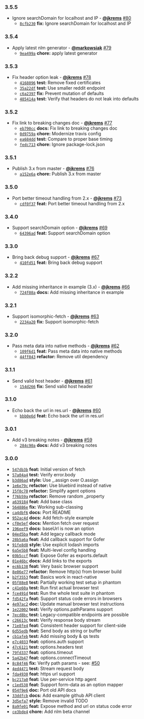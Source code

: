 ### 3.5.5

* Ignore searchDomain for localhost and IP - **[@jkrems](https://github.com/jkrems)** [#80](https://github.com/groupon/gofer/pull/80)
  - [`8cfb230`](https://github.com/groupon/gofer/commit/8cfb230673dafb6907c0fa7a6d5facc02980ae9b) **fix:** Ignore searchDomain for localhost and IP


### 3.5.4

* Apply latest nlm generator - **[@markowsiak](https://github.com/markowsiak)** [#79](https://github.com/groupon/gofer/pull/79)
  - [`9ea499a`](https://github.com/groupon/gofer/commit/9ea499a2b914f8c27e74da75d7952802df26c550) **chore:** apply latest generator


### 3.5.3

* Fix header option leak - **[@jkrems](https://github.com/jkrems)** [#78](https://github.com/groupon/gofer/pull/78)
  - [`4168096`](https://github.com/groupon/gofer/commit/4168096af97360da470393854e884233f90f5226) **test:** Remove fixed certificates
  - [`35a22df`](https://github.com/groupon/gofer/commit/35a22df316ee0f149d3d4aa3be0535ab3e841644) **test:** Use smaller reddit endpoint
  - [`c6a2397`](https://github.com/groupon/gofer/commit/c6a239763d3251591223d90b84e2d7e27d8f16c2) **fix:** Prevent mutation of defaults
  - [`485414a`](https://github.com/groupon/gofer/commit/485414a75ad0883589f0ed7de51908d08f0b9b28) **test:** Verify that headers do not leak into defaults


### 3.5.2

* Fix link to breaking changes doc - **[@jkrems](https://github.com/jkrems)** [#77](https://github.com/groupon/gofer/pull/77)
  - [`eb790cc`](https://github.com/groupon/gofer/commit/eb790cc2271228a047be1fd20c94ffe23811ef9e) **docs:** Fix link to breaking changes doc
  - [`0d9759a`](https://github.com/groupon/gofer/commit/0d9759acef04ef46c5d6ebf57b41d8a55a3ecce7) **chore:** Modernize travis config
  - [`ea684dd`](https://github.com/groupon/gofer/commit/ea684dd0826ae576438dce0cbb444769a63c7405) **test:** Compare to proper base timing
  - [`fedc713`](https://github.com/groupon/gofer/commit/fedc713c4a0370e262f02625347e3cbb3c38f225) **chore:** Ignore package-lock.json


### 3.5.1

* Publish 3.x from master - **[@jkrems](https://github.com/jkrems)** [#76](https://github.com/groupon/gofer/pull/76)
  - [`a152e6a`](https://github.com/groupon/gofer/commit/a152e6aa3417bd9fedc4ece3acc8d48f01c46c7e) **chore:** Publish 3.x from master


### 3.5.0

* Port better timeout handling from 2.x - **[@jkrems](https://github.com/jkrems)** [#73](https://github.com/groupon/gofer/pull/73)
  - [`cdf0f37`](https://github.com/groupon/gofer/commit/cdf0f37170dcc8afcc59ba2751f39311b61d6521) **feat:** Port better timeout handling from 2.x


### 3.4.0

* Support searchDomain option - **[@jkrems](https://github.com/jkrems)** [#69](https://github.com/groupon/gofer/pull/69)
  - [`64396ad`](https://github.com/groupon/gofer/commit/64396ad7d611831b77a76ffca5f427f1a79f1231) **feat:** Support searchDomain option


### 3.3.0

* Bring back debug support - **[@jkrems](https://github.com/jkrems)** [#67](https://github.com/groupon/gofer/pull/67)
  - [`410fd51`](https://github.com/groupon/gofer/commit/410fd5157194149e8575580ef29c50d8d7484ce7) **feat:** Bring back debug support


### 3.2.2

* Add missing inheritance in example (3.x) - **[@jkrems](https://github.com/jkrems)** [#66](https://github.com/groupon/gofer/pull/66)
  - [`724f08a`](https://github.com/groupon/gofer/commit/724f08a1a8eb653b8498598f0816534aed557a8f) **docs:** Add missing inheritance in example


### 3.2.1

* Support isomorphic-fetch - **[@jkrems](https://github.com/jkrems)** [#63](https://github.com/groupon/gofer/pull/63)
  - [`2234a20`](https://github.com/groupon/gofer/commit/2234a2022a9971db7aa1845259dcdab32acb00b8) **fix:** Support isomorphic-fetch


### 3.2.0

* Pass meta data into native methods - **[@jkrems](https://github.com/jkrems)** [#62](https://github.com/groupon/gofer/pull/62)
  - [`109f6d1`](https://github.com/groupon/gofer/commit/109f6d107585fabbf80205f1a045e8101ed82c32) **feat:** Pass meta data into native methods
  - [`44ff043`](https://github.com/groupon/gofer/commit/44ff043fa56b50c4d378eb9c1d404eb5500e8cf8) **refactor:** Remove util dependency


### 3.1.1

* Send valid host header - **[@jkrems](https://github.com/jkrems)** [#61](https://github.com/groupon/gofer/pull/61)
  - [`154d266`](https://github.com/groupon/gofer/commit/154d266a509329528ca5ec904b2376b7e1a0cb4a) **fix:** Send valid host header


### 3.1.0

* Echo back the url in res.url - **[@jkrems](https://github.com/jkrems)** [#60](https://github.com/groupon/gofer/pull/60)
  - [`bbb0e6d`](https://github.com/groupon/gofer/commit/bbb0e6d7c0ad5c9909c7cdeb467d088ed2bec8ff) **feat:** Echo back the url in res.url


### 3.0.1

* Add v3 breaking notes - **[@jkrems](https://github.com/jkrems)** [#59](https://github.com/groupon/gofer/pull/59)
  - [`284c90a`](https://github.com/groupon/gofer/commit/284c90aa2675709a8dfc7f768cade7d74054ba59) **docs:** Add v3 breaking notes


### 3.0.0

* [`547db3b`](https://github.com/groupon/gofer/commit/547db3bb318c777d3e3e37ab13e24fdf9187d532) **feat:** Initial version of fetch
* [`57a04a4`](https://github.com/groupon/gofer/commit/57a04a4434f7406bdbb57fc444542a51f74779c1) **test:** Verify error.body
* [`b3d86ad`](https://github.com/groupon/gofer/commit/b3d86ad6ba5e7fad8cb624b41ebd5bfb8368ffae) **style:** Use _.assign over O.assign
* [`1e6e79c`](https://github.com/groupon/gofer/commit/1e6e79c902189b876446f3903f50163aa8d60a84) **refactor:** Use bluebird instead of native
* [`15f0c70`](https://github.com/groupon/gofer/commit/15f0c706e2403c6d8c6f3dd2bb4e6092deb87b98) **refactor:** Simplify agent options
* [`f76b59a`](https://github.com/groupon/gofer/commit/f76b59a0830f33143284cda0538f46d1f810422e) **refactor:** Remove random _property
* [`a639184`](https://github.com/groupon/gofer/commit/a639184e4c74531afa41505762462cbc3adaa238) **feat:** Add base class
* [`564886e`](https://github.com/groupon/gofer/commit/564886e6efb253da41dd22d49c097ad502a9b21f) **fix:** Working sub-classing
* [`ca4dbf6`](https://github.com/groupon/gofer/commit/ca4dbf671151504754e225a4b5c9491f2417d142) **docs:** Port README
* [`952ac4d`](https://github.com/groupon/gofer/commit/952ac4d63fc7e4c3a8b902edd0044a5d71e45712) **docs:** Add fetch-style example
* [`cf0e5ef`](https://github.com/groupon/gofer/commit/cf0e5ef606c77b88991b858e270b21738b16a462) **docs:** Mention fetch over request
* [`196eef9`](https://github.com/groupon/gofer/commit/196eef91b2799f8e7d16f980ff8aae690e70113a) **docs:** baseUrl is now an option
* [`04ed5ba`](https://github.com/groupon/gofer/commit/04ed5baafffa6fdaca05f80624b0d99b7eeb1d65) **feat:** Add legacy callback mode
* [`28b5a6a`](https://github.com/groupon/gofer/commit/28b5a6adf58ca46965c28e1adaa9381e6536e4a5) **feat:** Add callback support for Gofer
* [`91fe8d8`](https://github.com/groupon/gofer/commit/91fe8d885e8c5ce25ebffb82f5dc06d8e0bf3491) **style:** Use explicit lodash imports
* [`6a5e5b8`](https://github.com/groupon/gofer/commit/6a5e5b8b302700e91f53eda7fa45414d22e860e2) **feat:** Multi-level config handling
* [`69b5ccf`](https://github.com/groupon/gofer/commit/69b5ccf5a38bfe7cc146c055427b1876b458a476) **feat:** Expose Gofer as exports.default
* [`01e46bc`](https://github.com/groupon/gofer/commit/01e46bca426007e3c4b93ddd4978ac6a3080068b) **docs:** Add links to the exports
* [`ec6b138`](https://github.com/groupon/gofer/commit/ec6b138aec22fd2044bace38b21d52cd3b7fbf41) **feat:** Very basic browser support
* [`8e06e77`](https://github.com/groupon/gofer/commit/8e06e77a83d6b44ceb9bd5392fd9cb210d5dc705) **refactor:** Remove http(s) from browser build
* [`b2f3553`](https://github.com/groupon/gofer/commit/b2f3553386c6be2e287b2f133af0420f79ae6a9b) **feat:** Basics work in react-native
* [`05f88e8`](https://github.com/groupon/gofer/commit/05f88e80c154bb5ebc70a9050c3519eec71fc187) **test:** Partially working test setup in phantom
* [`c41e60a`](https://github.com/groupon/gofer/commit/c41e60afbfd37d6025d01c409dc12bcc5df0b247) **test:** Run first actual browser test
* [`fce491d`](https://github.com/groupon/gofer/commit/fce491de961e76df86c998ca14a6ff18b625c6de) **test:** Run the whole test suite in phantom
* [`fd542fa`](https://github.com/groupon/gofer/commit/fd542fad52f550ffa7feb112a90ea3900ea4c9b7) **feat:** Support status code errors in browsers
* [`4e97ac2`](https://github.com/groupon/gofer/commit/4e97ac2ebda52ff312cec4f6d74321eeefd057f2) **doc:** Update manual browser test instructions
* [`1e22002`](https://github.com/groupon/gofer/commit/1e2200233ba3adf851818f0e61db648553f8419e) **test:** Verify options.pathParams support
* [`7ecd8bc`](https://github.com/groupon/gofer/commit/7ecd8bcad8fe15d0e0efda9630e17a9e99a091f9) **test:** Legacy-compatible endpoints are possible
* [`c26613c`](https://github.com/groupon/gofer/commit/c26613c5091df4ebc511d2659ef30e5719f05bc0) **test:** Verify response body stream
* [`71e8fe4`](https://github.com/groupon/gofer/commit/71e8fe42020169758c0179109cf84757a8b90293) **feat:** Consistent header support for client-side
* [`6d55edb`](https://github.com/groupon/gofer/commit/6d55edbaecfb1ef7f217c395f154ef4fd1b4171f) **feat:** Send body as string or buffer
* [`cb1afeb`](https://github.com/groupon/gofer/commit/cb1afeb3217181faf32a8bff4233ecec9edf9cae) **test:** Add missing body & qs tests
* [`e7c4033`](https://github.com/groupon/gofer/commit/e7c40338ecb04d9d0596fae9fa83e99df8afbac0) **feat:** options.auth support
* [`47c6121`](https://github.com/groupon/gofer/commit/47c6121ca98d0f44ecad69ebcb0cdc97a39bb784) **test:** options.headers test
* [`79fd337`](https://github.com/groupon/gofer/commit/79fd337249dfc326fd5d219e159032e04c1c721b) **feat:** options.timeout
* [`5a42b47`](https://github.com/groupon/gofer/commit/5a42b4713935d3b74ec48cd2bed2ff2007724e41) **feat:** options.connectTimeout
* [`8c84f46`](https://github.com/groupon/gofer/commit/8c84f4699e59534510250d2c604d8d2cc23ca2e3) **fix:** Verify path params - see: [#50](https://github.com/groupon/gofer/issues/50)
* [`4ed4471`](https://github.com/groupon/gofer/commit/4ed4471e929cd0b9d8b076636b246a32bf84906d) **test:** Stream request body
* [`fda4930`](https://github.com/groupon/gofer/commit/fda493037286dc3ddf45fc8044c0f2301427994c) **feat:** https url support
* [`bc217a0`](https://github.com/groupon/gofer/commit/bc217a08dd2ee6009ce2ecc2bc1d7c5b0a097feb) **feat:** Use per-service http agent
* [`c1ed538`](https://github.com/groupon/gofer/commit/c1ed53894529f75b64412c9c8a5099e86655fd00) **feat:** Support form-data as an option mapper
* [`054f9e6`](https://github.com/groupon/gofer/commit/054f9e69243c72fcfd7fe55f17ba0a56c30cd342) **doc:** Port old API docs
* [`33ddfcb`](https://github.com/groupon/gofer/commit/33ddfcb303ec624295bc12e57f75258f2dd536ee) **docs:** Add example github API client
* [`3d5efa7`](https://github.com/groupon/gofer/commit/3d5efa7303403a12a7b6d0eff7bb2783a810c92a) **style:** Remove invalid TODO
* [`8a9fe01`](https://github.com/groupon/gofer/commit/8a9fe01b5f7ce2a096209d6cd70ecff2284dd6f6) **feat:** Expose method and url on status code error
* [`ce3bde4`](https://github.com/groupon/gofer/commit/ce3bde4bfb029cdadf7f47543d1cbe26ceb79a8c) **chore:** Add nlm beta channel

